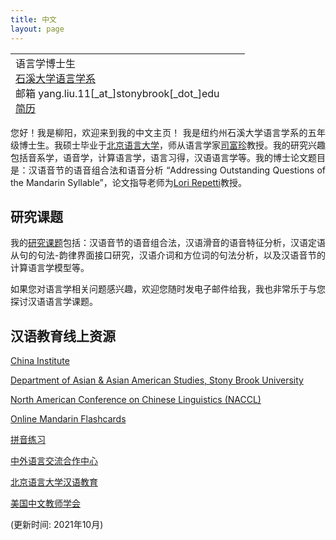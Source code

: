 ```yaml
---
title: 中文
layout: page
---
```



<table style="width: 750px; height: 100px;">
 <tr>
    <td>
     语言学博士生 <br>
     <A HREF="https://linguistics.stonybrook.edu/">石溪大学语言学系</A><BR>
     邮箱 yang.liu.11[_at_]stonybrook[_dot_]edu<BR>
     <A HREF="CV.pdf">简历</A>
      <br><br>

</td><td>
   </td>
    <td style="vertical-align: bottom;">
      <span onmouseover="image1.src=loadImage1.src;"
      onmouseout="image1.src=staticImage1.src;">
      </span>
   </td>
 </tr>
</table>

<p  style="text-align:justify"> 您好！我是柳阳，欢迎来到我的中文主页！
我是纽约州石溪大学语言学系的五年级博士生。我硕士毕业于<A HREF="https://www.blcu.edu.cn/">北京语言大学</A>，师从语言学家<A HREF="https://faculty.blcu.edu.cn/sifuzhen/zh_CN/index.htm">司富珍</A>教授。我的研究兴趣包括音系学，语音学，计算语言学，语言习得，汉语语言学等。我的博士论文题目是：汉语音节的语音组合法和语音分析 “Addressing Outstanding Questions of the Mandarin Syllable”，论文指导老师为<A HREF="https://linguistics.stonybrook.edu/faculty/lori.repetti/index.php/">Lori Repetti</A>教授。
</p>

<h2>研究课题</h2>
<p  style="text-align:justify">
我的<A HREF="../projects">研究课题</A>包括：汉语音节的语音组合法，汉语滑音的语音特征分析，汉语定语从句的句法-韵律界面接口研究，汉语介词和方位词的句法分析，以及汉语音节的计算语言学模型等。
</p>
<p  style="text-align:justify">
如果您对语言学相关问题感兴趣，欢迎您随时发电子邮件给我，我也非常乐于与您探讨汉语语言学课题。
</p>
<h2>汉语教育线上资源</h2>
<p  style="text-align:justify">
<A HREF="https://www.chinainstitute.org/">China Institute</A> 
</p>
<p  style="text-align:justify">
<A HREF="https://www.stonybrook.edu/commcms/asianamerican/index.php">Department of Asian & Asian American Studies, Stony Brook University</A> 
</p>
<p  style="text-align:justify">
<A HREF="https://naccl.osu.edu/">North American Conference on Chinese Linguistics (NACCL)</A> 
</p>
<p  style="text-align:justify">
<A HREF="http://www.semanda.com/">Online Mandarin Flashcards</A> 
</p>
<p  style="text-align:justify">
<A HREF="http://pinyinpractice.com/wangzhi/">拼音练习</A> 
</p>
<p  style="text-align:justify">
<A HREF="http://www.chinese.cn/page/#/pcpage/mainpage">中外语言交流合作中心</A> 
</p>
<p  style="text-align:justify">
<A HREF="http://english.blcu.edu.cn/col/col9621/index.html">北京语言大学汉语教育</A> 
</p>
<p  style="text-align:justify">
<A HREF="https://clta-us.org/">美国中文教师学会</A> 
</p>
    
<p  style="text-align:justify">
(更新时间: 2021年10月) 
</p>
